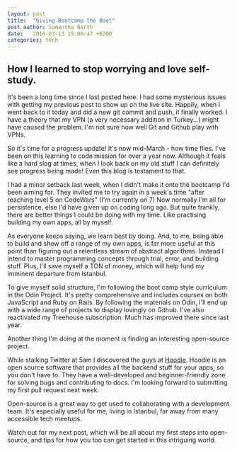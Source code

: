 ```yaml
---
layout: post
title:  "Giving Bootcamp the Boot"
post_author: Samantha North
date:   2016-03-13 15:00:47 +0200
categories: tech 
---
```


## How I learned to stop worrying and love self-study. 

It's been a long time since I last posted here. I had some mysterious issues with getting my previous post to show up on the live site. Happily, when I went back to it today and did a new git commit and push, it finally worked. I have a theory that my VPN (a very necessary addition in Turkey...) might have caused the problem. I'm not sure how well Git and Github play with VPNs. 

So it's time for a progress update! It's now mid-March - how time flies. I've been on this learning to code mission for over a year now. Although it feels like a hard slog at times, when I look back on my old stuff I can definitely see progress being made! Even this blog is testament to that.

I had a minor setback last week, when I didn't make it onto the bootcamp I'd been aiming for. They invited me to try again in a week's time "after reaching level 5 on CodeWars" (I'm currently on 7) Now normally I'm all for persistence, else I'd have given up on coding long ago. But quite frankly, there are better things I could be doing with my time. Like practising building my own apps, all by myself. 

As everyone keeps saying, we learn best by doing. And, to me, being able to build and show off a range of my own apps, is far more useful at this point than figuring out a relentless stream of abstract algorithms. Instead I intend to master programming concepts through trial, error, and building stuff. Plus, I'll save myself a TON of money, which will help fund my imminent departure from Istanbul. 

To give myself solid structure, I'm following the boot camp style curriculum in the Odin Project. It's pretty comprehensive and includes courses on both JavaScript and Ruby on Rails. By following the materials on Odin, I'll end up with a wide range of projects to display lovingly on Github. I've also reactivated my Treehouse subscription. Much has improved there since last year.

Another thing I'm doing at the moment is finding an interesting open-source project. 

While stalking Twitter at 5am I discovered the guys at [Hoodie](http://hood.ie). Hoodie is an open source software that provides all the backend stuff for your apps, so you don't have to. They have a well-developed and beginner-friendly zone for solving bugs and contributing to docs. I'm looking forward to submitting my first pull request next week.

Open-source is a great way to get used to collaborating with a development team. It's especially useful for me, living in Istanbul, far away from many accessible tech meetups. 

Watch out for my next post, which will be all about my first steps into open-source, and tips for how you too can get started in this intriguing world. 

